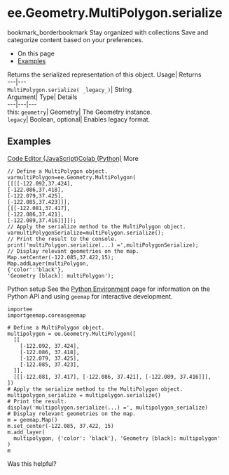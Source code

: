  
#  ee.Geometry.MultiPolygon.serialize 
bookmark_borderbookmark Stay organized with collections  Save and categorize content based on your preferences.
  * On this page
  * [Examples](https://developers.google.com/earth-engine/apidocs/ee-geometry-multipolygon-serialize#examples)


Returns the serialized representation of this object. 
Usage| Returns  
---|---  
`MultiPolygon.serialize( _legacy_)`| String  
Argument| Type| Details  
---|---|---  
this: `geometry`| Geometry| The Geometry instance.  
`legacy`| Boolean, optional| Enables legacy format.  
## Examples
[Code Editor (JavaScript)](https://developers.google.com/earth-engine/apidocs/ee-geometry-multipolygon-serialize#code-editor-javascript-sample)[Colab (Python)](https://developers.google.com/earth-engine/apidocs/ee-geometry-multipolygon-serialize#colab-python-sample) More
```
// Define a MultiPolygon object.
varmultiPolygon=ee.Geometry.MultiPolygon(
[[[[-122.092,37.424],
[-122.086,37.418],
[-122.079,37.425],
[-122.085,37.423]]],
[[[-122.081,37.417],
[-122.086,37.421],
[-122.089,37.416]]]]);
// Apply the serialize method to the MultiPolygon object.
varmultiPolygonSerialize=multiPolygon.serialize();
// Print the result to the console.
print('multiPolygon.serialize(...) =',multiPolygonSerialize);
// Display relevant geometries on the map.
Map.setCenter(-122.085,37.422,15);
Map.addLayer(multiPolygon,
{'color':'black'},
'Geometry [black]: multiPolygon');
```
Python setup
See the [ Python Environment](https://developers.google.com/earth-engine/guides/python_install) page for information on the Python API and using `geemap` for interactive development.
```
importee
importgeemap.coreasgeemap
```
```
# Define a MultiPolygon object.
multipolygon = ee.Geometry.MultiPolygon([
  [[
    [-122.092, 37.424],
    [-122.086, 37.418],
    [-122.079, 37.425],
    [-122.085, 37.423],
  ]],
  [[[-122.081, 37.417], [-122.086, 37.421], [-122.089, 37.416]]],
])
# Apply the serialize method to the MultiPolygon object.
multipolygon_serialize = multipolygon.serialize()
# Print the result.
display('multipolygon.serialize(...) =', multipolygon_serialize)
# Display relevant geometries on the map.
m = geemap.Map()
m.set_center(-122.085, 37.422, 15)
m.add_layer(
  multipolygon, {'color': 'black'}, 'Geometry [black]: multipolygon'
)
m
```

Was this helpful?
